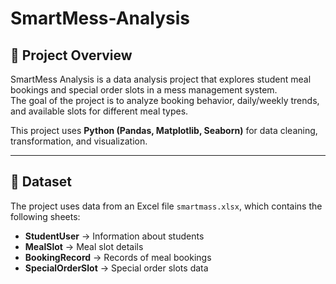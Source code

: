 # SmartMess-Analysis

## 📌 Project Overview
SmartMess Analysis is a data analysis project that explores student meal bookings and special order slots in a mess management system.  
The goal of the project is to analyze booking behavior, daily/weekly trends, and available slots for different meal types.

This project uses **Python (Pandas, Matplotlib, Seaborn)** for data cleaning, transformation, and visualization.

---

## 📂 Dataset
The project uses data from an Excel file `smartmass.xlsx`, which contains the following sheets:
- **StudentUser** → Information about students
- **MealSlot** → Meal slot details
- **BookingRecord** → Records of meal bookings
- **SpecialOrderSlot** → Special order slots data
